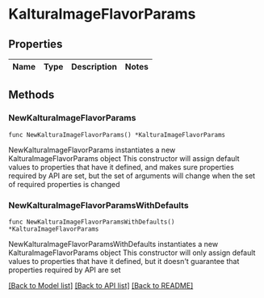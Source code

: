 # KalturaImageFlavorParams

## Properties

Name | Type | Description | Notes
------------ | ------------- | ------------- | -------------

## Methods

### NewKalturaImageFlavorParams

`func NewKalturaImageFlavorParams() *KalturaImageFlavorParams`

NewKalturaImageFlavorParams instantiates a new KalturaImageFlavorParams object
This constructor will assign default values to properties that have it defined,
and makes sure properties required by API are set, but the set of arguments
will change when the set of required properties is changed

### NewKalturaImageFlavorParamsWithDefaults

`func NewKalturaImageFlavorParamsWithDefaults() *KalturaImageFlavorParams`

NewKalturaImageFlavorParamsWithDefaults instantiates a new KalturaImageFlavorParams object
This constructor will only assign default values to properties that have it defined,
but it doesn't guarantee that properties required by API are set


[[Back to Model list]](../README.md#documentation-for-models) [[Back to API list]](../README.md#documentation-for-api-endpoints) [[Back to README]](../README.md)


